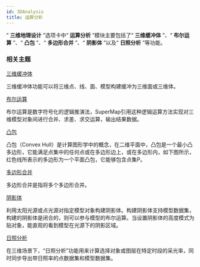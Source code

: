 ```yaml
---
id: 3DAnalysis
title: 运算分析
---
```

“ **三维地理设计** ”选项卡中“ **运算分析** ”模块主要包括了“ **三维缓冲体** ”、“ **布尔运算** ”、“ **凸包** ”、“
**多边形合并** ”、“ **阴影体** ”以及“ **日照分析** ”等功能。

###  相关主题

[三维缓冲体](ThreeDBuffer)

三维缓冲体功能可以将三维点、线、面、模型构建缓冲为三维面或三维体。

[布尔运算](ModelBooleanOperation)

布尔运算是数字符号化的逻辑推演法，SuperMap引用这种逻辑运算方法实现对三维模型对象间进行合并、求差、求交运算，输出结果数据。

[凸包](ConvexHull)

凸包（Convex
Hull）是计算图形学中的概念，在二维平面中，凸包是一个最小凸多边形，它能满足点集中的任何点或在多边形边上，或在多边形内，如下图所示，红色线所表示的多边形为一个平面凸包，它能够包含点集P。

[多边形合并](PolygonAggregation)

多边形合并是指将多个多边形合并。

[阴影体](ShadowVolume)

利用太阳光源或点光源对指定模型对象构建阴影体。构建阴影体支持模型数据集，构建的阴影体是闭合的，则可以参与模型的布尔运算。当设置阴影体的高度模式为贴对象，能直观的看到模型在光源下的阴影区域。

[日照分析](ModelSunshineAnalyst)

在三维场景下，“日照分析”功能用来计算选择对象或图层在特定时段的采光率，同时同步导出带日照率的点数据集和模型数据集。



